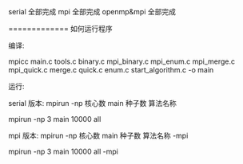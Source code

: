 serial 全部完成
mpi 全部完成
openmp&mpi 全部完成


=============
如何运行程序

编译:

mpicc main.c tools.c binary.c mpi_binary.c mpi_enum.c mpi_merge.c mpi_quick.c merge.c quick.c enum.c start_algorithm.c -o main

运行:

serial 版本:
mpirun -np 核心数 main 种子数 算法名称

mpirun -np 3 main 10000 all

mpi 版本:
mpirun -np 核心数 main 种子数 算法名称 -mpi

mpirun -np 3 main 10000 all -mpi
